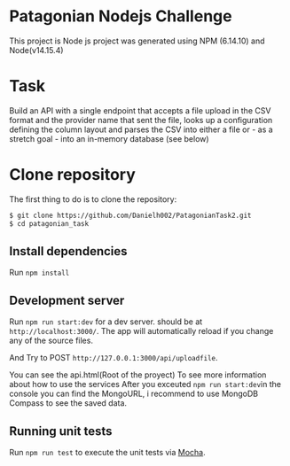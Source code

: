 # Patagonian Nodejs Challenge
This project is Node js project was generated using NPM (6.14.10) and Node(v14.15.4)

# Task
Build an API with a single endpoint that accepts a file upload in the CSV format and the provider name that sent the file, looks up a configuration defining the column layout and parses the CSV into either a file or - as a stretch goal - into an in-memory database (see below)

# Clone repository
The first thing to do is to clone the repository:
```sh
$ git clone https://github.com/Danielh002/PatagonianTask2.git
$ cd patagonian_task
```
## Install dependencies
Run `npm install`

## Development server
Run `npm run start:dev` for a dev server. should be at `http://localhost:3000/`. The app will automatically reload if you change any of the source files.

And Try to POST `http://127.0.0.1:3000/api/uploadfile`. 

You can see the api.html(Root of the proyect) To see more information about how to use the services
After you exceuted `npm run start:dev`in the console you can find the MongoURL, i recommend to use MongoDB Compass to see the saved data.

## Running unit tests
Run `npm run test` to execute the unit tests via [Mocha](https://mochajs.org/).
